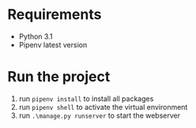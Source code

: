 # Requirements

* Python 3.1
* Pipenv latest version

# Run the project

1. run `pipenv install` to install all packages
2. run `pipenv shell` to activate the virtual environment
3. run `.\manage.py runserver` to start the webserver